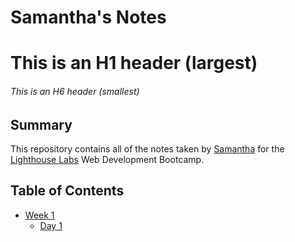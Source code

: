 # Samantha's Notes
# This is an H1 header (largest)
###### This is an H6 header (smallest)

## Summary 

This repository contains all of the notes taken by [Samantha](https://github.com/Samicap) for the [Lighthouse Labs](https://www.lighthouselabs.ca/) Web Development Bootcamp.

## Table of Contents

* [Week 1](/Week_1)
  * [Day 1](/Week_1/Day_1)